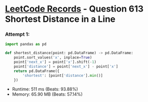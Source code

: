 # [LeetCode Records](../../README.md) - Question 613 Shortest Distance in a Line

### Attempt 1: 
```py
import pandas as pd

def shortest_distance(point: pd.DataFrame) -> pd.DataFrame:
    point.sort_values('x', inplace=True)
    point['next_x'] = point['x'].shift(-1)
    point['distance'] = point['next_x'] - point['x']
    return pd.DataFrame({
        'shortest': [point['distance'].min()]
    })
```
- Runtime: 511 ms (Beats: 93.88%)
- Memory: 65.90 MB (Beats: 57.14%)

<br>

